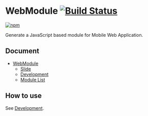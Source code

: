 # WebModule [![Build Status](https://travis-ci.org/uupaa/WebModule.png)](http://travis-ci.org/uupaa/WebModule)

[![npm](https://nodei.co/npm/webmodule.png?downloads=true&stars=true)](https://nodei.co/npm/webmodule/)

Generate a JavaScript based module for Mobile Web Application.

## Document

- [WebModule](https://github.com/uupaa/WebModule/wiki/WebModule)
    - [Slide](http://uupaa.github.io/Slide/slide/WebModule/index.html)
    - [Development](https://github.com/uupaa/WebModule/wiki/Development)
    - [Module List](https://github.com/uupaa/WebModule/wiki/ModuleList)

## How to use

See [Development](https://github.com/uupaa/WebModule/wiki/Development).

